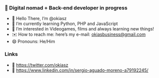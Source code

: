 ### 👋 Digital nomad + Back-end developer in progress
- 👋 Hello There, I’m @okiasz
- 🌱 I’m currently learning Python, PHP and JavaScript
- 👀 I’m interested in Videogames, films and always learning new things!
- ✉️ How to reach me: here’s my e-mail: okiasbusiness@gmail.com
- 😄 Pronouns: He/Him

### Links 

- 🐣 https://twitter.com/okiasz
- 💼 https://www.linkedin.com/in/sergio-aguado-moreno-a79192245/
